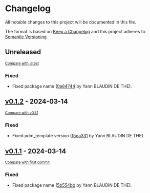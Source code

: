 # Changelog

All notable changes to this project will be documented in this file.

The format is based on [Keep a Changelog](http://keepachangelog.com/en/1.0.0/)
and this project adheres to [Semantic Versioning](http://semver.org/spec/v2.0.0.html).

<!-- insertion marker -->
## Unreleased

<small>[Compare with latest](https://github.com/ydethe/pdm_template/compare/v0.1.2...HEAD)</small>

### Fixed

- Fixed package name ([0a84744](https://github.com/ydethe/pdm_template/commit/0a84744873c196bf5aa86cfac048c37513057850) by Yann BLAUDIN DE THE).

<!-- insertion marker -->
## [v0.1.2](https://github.com/ydethe/pdm_template/releases/tag/v0.1.2) - 2024-03-14

<small>[Compare with v0.1.1](https://github.com/ydethe/pdm_template/compare/v0.1.1...v0.1.2)</small>

### Fixed

- Fixed pdm_template version ([f5ea331](https://github.com/ydethe/pdm_template/commit/f5ea33166882a47278bac0a99feff95c84abd469) by Yann BLAUDIN DE THE).

## [v0.1.1](https://github.com/ydethe/pdm_template/releases/tag/v0.1.1) - 2024-03-14

<small>[Compare with first commit](https://github.com/ydethe/pdm_template/compare/bbcc10fe2823b9822ace1a50967eeef8059e7d49...v0.1.1)</small>

### Fixed

- Fixed package name ([5b554bb](https://github.com/ydethe/pdm_template/commit/5b554bb40c2d3affaa273e100de9cd248aa6efa4) by Yann BLAUDIN DE THE).

